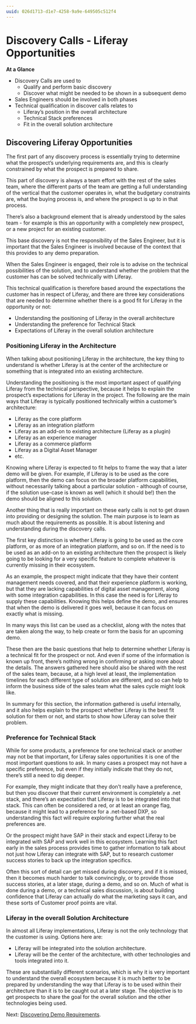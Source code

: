 ```yaml
---
uuid: 026d1713-d1e7-4258-9a9e-649505c512f4
---
```


# Discovery Calls - Liferay Opportunities

**At a Glance**

* Discovery Calls are used to
  * Qualify and perform basic discovery
  * Discover what might be needed to be shown in a subsequent demo
* Sales Engineers should be involved in both phases
* Technical qualification in discover calls relates to
  * Liferay’s position in the overall architecture
  * Technical Stack preferences
  * Fit in the overall solution architecture

## Discovering Liferay Opportunities

The first part of any discovery process is essentially trying to determine what the prospect’s underlying requirements are, and this is clearly constrained by what the prospect is prepared to share.

This part of discovery is always a team effort with the rest of the sales team, where the different parts of the team are getting a full understanding of the vertical that the customer operates in, what the budgetary constraints are, what the buying process is, and where the prospect is up to in that process.  

There’s also a background element that is already understood by the sales team - for example is this an opportunity with a completely new prospect, or a new project for an existing customer.

This base discovery is not the responsibility of the Sales Engineer, but it is important that the Sales Engineer is involved because of the context that this provides to any demo preparation. 

When the Sales Engineer is engaged, their role is to advise on the technical possibilities of the solution, and to understand whether the problem that the customer has can be solved technically with Liferay.

This technical qualification is therefore based around the expectations the customer has in respect of Liferay, and there are three key considerations that are needed to determine whether there is a good fit for Liferay in the opportunity or not:

* Understanding the positioning of Liferay in the overall architecture
* Understanding the preference for Technical Stack
* Expectations of Liferay in the overall solution architecture

### Positioning Liferay in the Architecture

When talking about positioning Liferay in the architecture, the key thing to understand is whether Liferay is at the center of the architecture or something that is integrated into an existing architecture.

Understanding the positioning is the most important aspect of qualifying Liferay from the technical perspective, because it helps to explain the prospect’s expectations for Liferay in the project. The following are the main ways that Liferay is typically positioned technically within a customer’s architecture:

* Liferay as the core platform
* Liferay as an integration platform
* Liferay as an add-on to existing architecture (Liferay as a plugin)
* Liferay as an experience manager
* Liferay as a commerce platform 
* Liferay as a Digital Asset Manager
* etc.

Knowing where Liferay is expected to fit helps to frame the way that a later demo will be given. For example, if Liferay is to be used as the core platform, then the demo can focus on the broader platform capabilities, without necessarily talking about a particular solution - although of course, if the solution use-case is known as well (which it should be!) then the demo should be aligned to this solution.

Another thing that is really important on these early calls is not to get drawn into providing or designing the solution.  The main purpose is to learn as much about the requirements as possible. It is about listening and understanding during the discovery calls.

The first key distinction is whether Liferay is going to be used as the core platform, or as more of an integration platform, and so on. If the need is to be used as an add-on to an existing architecture then the prospect is likely going to be looking for a very specific feature to complete whatever is currently missing in their ecosystem.

As an example, the prospect might indicate that they have their content management needs covered, and that their experience platform is working, but that they are lacking capabilities of digital asset management, along with some integration capabilities. In this case the need is for Liferay to supply these capabilities.  Knowing this helps define the demo, and ensures that when the demo is delivered it goes well, because it can focus on exactly what is missing.

In many ways this list can be used as a checklist, along with the notes that are taken along the way, to help create or form the basis for an upcoming demo.

These then are the basic questions that help to determine whether Liferay is a technical fit for the prospect or not. And even if some of the information is known up front, there’s nothing wrong in confirming or asking more about the details. The answers gathered here should also be shared with the rest of the sales team, because, at a high level at least, the implementation timelines for each different type of solution are different, and so can help to inform the business side of the sales team what the sales cycle might look like.

In summary for this section, the information gathered is useful internally, and it also helps explain to the prospect whether Liferay is the best fit solution for them or not, and starts to show how Liferay can solve their problem.

### Preference for Technical Stack

While for some products, a preference for one technical stack or another may not be that important, for Liferay sales opportunities it is one of the most important questions to ask. In many cases a prospect may not have a specific preference, but even if they initially indicate that they do not, there’s still a need to dig deeper.

For example, they might indicate that they don’t really have a preference, but then you discover that their current environment is completely a .net stack, and there’s an expectation that Liferay is to be integrated into that stack. This can often be considered a red, or at least an orange flag, because it might lead to a preference for a .net-based DXP, so understanding this fact will require exploring further what the real preferences are. 

Or the prospect might have SAP in their stack and expect Liferay to be integrated with SAP and work well in this ecosystem. Learning this fact early in the sales process provides time to gather information to talk about not just how Liferay can integrate with SAP, but to research customer success stories to back up the integration specifics.

Often this sort of detail can get missed during discovery, and if it is missed, then it becomes much harder to talk convincingly, or to provide those success stories, at a later stage, during a demo, and so on. Much of what is done during a demo, or a technical sales discussion, is about building confidence that Liferay can actually do what the marketing says it can, and these sorts of Customer proof points are vital.

### Liferay in the overall Solution Architecture

In almost all Liferay implementations, Liferay is not the only technology that the customer is using. Options here are:

* Liferay will be integrated into the solution architecture.
* Liferay will be the center of the architecture, with other technologies and tools integrated into it.

These are substantially different scenarios, which is why it is very important to understand the overall ecosystem because it is much better to be prepared by understanding the way that Liferay is to be used within their architecture than it is to be caught out at a later stage. The objective is to get prospects to share the goal for the overall solution and the other technologies being used.

Next: [Discovering Demo Requirements](./discovering-demo-requirements.md).
